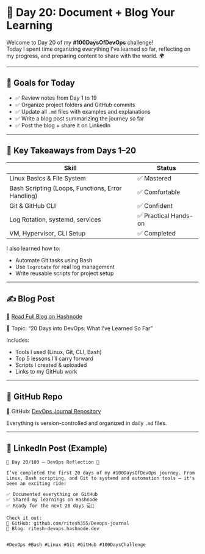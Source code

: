 # 📘 Day 20: Document + Blog Your Learning

Welcome to Day 20 of my **#100DaysOfDevOps** challenge!  
Today I spent time organizing everything I’ve learned so far, reflecting on my progress, and preparing content to share with the world. 🌍

---

## 🎯 Goals for Today

- ✅ Review notes from Day 1 to 19
- ✅ Organize project folders and GitHub commits
- ✅ Update all `.md` files with examples and explanations
- ✅ Write a blog post summarizing the journey so far
- ✅ Post the blog + share it on LinkedIn

---

## 🧠 Key Takeaways from Days 1–20

| Skill | Status |
|------|--------|
| Linux Basics & File System | ✅ Mastered |
| Bash Scripting (Loops, Functions, Error Handling) | ✅ Comfortable |
| Git & GitHub CLI | ✅ Confident |
| Log Rotation, systemd, services | ✅ Practical Hands-on |
| VM, Hypervisor, CLI Setup | ✅ Completed |

I also learned how to:
- Automate Git tasks using Bash
- Use `logrotate` for real log management
- Write reusable scripts for project setup

---

## ✍️ Blog Post

🔗 [Read Full Blog on Hashnode](https://ritesh-devops.hashnode.dev)

📝 Topic: “20 Days into DevOps: What I’ve Learned So Far”

Includes:
- Tools I used (Linux, Git, CLI, Bash)
- Top 5 lessons I’ll carry forward
- Scripts I created & uploaded
- Links to my GitHub work

---

## 🔗 GitHub Repo

📂 GitHub: [DevOps Journal Repository](https://github.com/ritesh355/Devops-journal)

Everything is version-controlled and organized in daily `.md` files.

---

## 💼 LinkedIn Post (Example)

```text
🎉 Day 20/100 — DevOps Reflection 🚀

I’ve completed the first 20 days of my #100DaysOfDevOps journey. From Linux, Bash scripting, and Git to systemd and automation tools — it's been an exciting ride!

✅ Documented everything on GitHub  
✅ Shared my learnings on Hashnode  
✅ Ready for the next 20 days 💻💪

Check it out:
🔗 GitHub: github.com/ritesh355/Devops-journal
📝 Blog: ritesh-devops.hashnode.dev


#DevOps #Bash #Linux #Git #GitHub #100DaysChallenge








